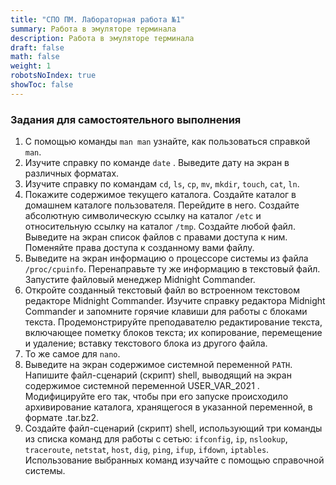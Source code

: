 ```yaml
---
title: "СПО ПМ. Лабораторная работа №1"
summary: Работа в эмуляторе терминала
description: Работа в эмуляторе терминала
draft: false
math: false
weight: 1
robotsNoIndex: true
showToc: false
---
```


### Задания для самостоятельного выполнения

1. С помощью команды `man man` узнайте, как пользоваться справкой `man`.
2. Изучите справку по команде `date` . Выведите дату на экран в различных форматах.
3. Изучите справку по командам `cd`, `ls`, `cp`, `mv`, `mkdir`, `touch`, `cat`, `ln`.
4. Покажите содержимое текущего каталога. Создайте каталог в домашнем каталоге пользователя. Перейдите в него. Создайте абсолютную символическую ссылку на каталог `/etc` и относительную ссылку на каталог `/tmp`. Создайте любой файл. Выведите на экран список файлов с правами доступа к ним. Поменяйте права доступа к созданному вами файлу.
5. Выведите на экран информацию о процессоре системы из файла `/proc/cpuinfo`. Перенаправьте ту же информацию в текстовый файл. Запустите файловый менеджер Midnight Commander.
6. Откройте созданный текстовый файл во встроенном текстовом редакторе Midnight Commander. Изучите справку редактора Midnight Commander и запомните горячие клавиши для работы с блоками текста. Продемонстрируйте преподавателю редактирование текста, включающее пометку блоков текста; их копирование, перемещение и удаление; вставку текстового блока из другого файла.
7. То же самое для `nano`.
8. Выведите на экран содержимое системной переменной `PATH`. Напишите файл-сценарий (скрипт) shell, выводящий на экран содержимое системной переменной USER_VAR_2021 . Модифицируйте его так, чтобы при его запуске происходило архивирование каталога, хранящегося в указанной переменной, в формате .tar.bz2.
9. Создайте файл-сценарий (скрипт) shell, использующий три команды из списка команд для работы с сетью: `ifconfig`, `ip`, `nslookup`, `traceroute`, `netstat`, `host`, `dig`, `ping`, `ifup`, `ifdown`, `iptables`. Использование выбранных команд изучайте с помощью справочной системы.
